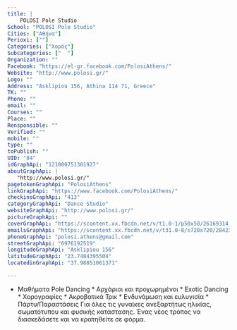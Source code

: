 ```yaml
---
title: |
    POLOSI Pole Studio
School: "POLOSI Pole Studio"
Cities: ["Αθήνα"]
Perioxi: [""]
Categories: ["Χορός"]
Subcategories: ["  "]
Organization: ""
Facebook: "https://el-gr.facebook.com/PolosiAthens/"
Website: "http://www.polosi.gr/"
Logo: ""
Address: "Asklipiou 156, Athina 114 71, Greece"
TK: ""
Phone: ""
email: ""
Courses: ""
Place: ""
Rensponsible: ""
Verified: ""
mobile: ""
type: ""
toPublish: ""
UID: "84"
idGraphApi: "121000751301927"
aboutGraphApi: | 
   "http://www.polosi.gr/"
pagetokenGraphApi: "PolosiAthens"
linkGraphApi: "https://www.facebook.com/PolosiAthens/"
checkinsGraphApi: "413"
categoryGraphApi: "Dance Studio"
websiteGraphApi: "http://www.polosi.gr/"
pictureGraphApi: ""
coverGraphApi: "https://scontent.xx.fbcdn.net/v/t1.0-1/p50x50/26169314_1536595916409063_8243825130080317411_n.jpg?oh=5406c3b22b0564bfa1552909d004a345&amp;oe=5B3830A0"
emailsGraphApi: "https://scontent.xx.fbcdn.net/v/t31.0-8/s720x720/28423449_1591166690951985_5981054488483637312_o.jpg?oh=425c27be94781874cdeb3a08e7461170&amp;oe=5B351EAF"
phoneGraphApi: "polosi.athens@gmail.com"
streetGraphApi: "6976192519"
longitudeGraphApi: "Asklipiou 156"
latitudeGraphApi: "23.7484395504"
locatedinGraphApi: "37.98851061371"

---
```


* Μαθήματα Pole Dancing * Αρχάριοι και προχωρημένοι * Exotic Dancing * Χορογραφίες * Ακροβατικά Τρικ * Ενδυνάμωση και ευλυγισία * Πάρτυ/Παραστάσεις Για όλες τις γυναίκες ανεξαρτήτως ηλικίας, σωματότυπου και φυσικής κατάστασης. Ένας νέος τρόπος να διασκεδάσετε και να κρατηθείτε σε φόρμα.

